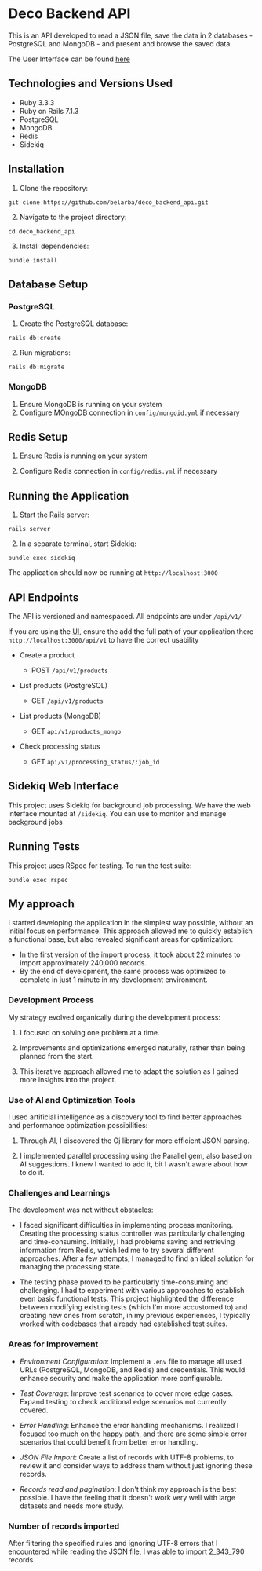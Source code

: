 # Deco Backend API

This is an API developed to read a JSON file, save the data in 2 databases - PostgreSQL and MongoDB - and present and browse the saved data.

The User Interface can be found [here](https://github.com/belarba/deco_frontend_ui)

## Technologies and Versions Used

- Ruby 3.3.3
- Ruby on Rails 7.1.3
- PostgreSQL
- MongoDB
- Redis
- Sidekiq

## Installation

1. Clone the repository:

`git clone https://github.com/belarba/deco_backend_api.git`

2. Navigate to the project directory:

`cd deco_backend_api`

3. Install dependencies:

`bundle install`

## Database Setup

### PostgreSQL

1. Create the PostgreSQL database:

`rails db:create`

2. Run migrations:

`rails db:migrate`

### MongoDB

1. Ensure MongoDB is running on your system
2. Configure MOngoDB connection in `config/mongoid.yml` if necessary

## Redis Setup

1. Ensure Redis is running on your system

2. Configure Redis connection in `config/redis.yml` if necessary

## Running the Application

1. Start the Rails server:

`rails server`

2. In a separate terminal, start Sidekiq:

`bundle exec sidekiq`

The application should now be running at
`http://localhost:3000`

## API Endpoints

The API is versioned and namespaced. All endpoints are under `/api/v1/`

If you are using the [UI](https://github.com/belarba/deco_backend_api), ensure the add the full path of your application there `http://localhost:3000/api/v1` to have the correct usability

- Create a product
  - POST `/api/v1/products`

- List products (PostgreSQL)
  - GET `/api/v1/products`

- List products (MongoDB)
  - GET `api/v1/products_mongo`

- Check processing status
  - GET `api/v1/processing_status/:job_id`

## Sidekiq Web Interface

This project uses Sidekiq for background job processing. We have the web interface mounted at  `/sidekiq`. You can use to monitor and manage background jobs

## Running Tests

This project uses RSpec for testing. To run the test suite:

`bundle exec rspec`

## My approach

I started developing the application in the simplest way possible, without an initial focus on performance. This approach allowed me to quickly establish a functional base, but also revealed significant areas for optimization:

- In the first version of the import process, it took about 22 minutes to import approximately 240,000 records.
- By the end of development, the same process was optimized to complete in just 1 minute in my development environment.

### Development Process

My strategy evolved organically during the development process:

1. I focused on solving one problem at a time.

2. Improvements and optimizations emerged naturally, rather than being planned from the start.

3. This iterative approach allowed me to adapt the solution as I gained more insights into the project.

### Use of AI and Optimization Tools

I used artificial intelligence as a discovery tool to find better approaches and performance optimization possibilities:

1. Through AI, I discovered the Oj library for more efficient JSON parsing.

2. I implemented parallel processing using the Parallel gem, also based on AI suggestions. I knew I wanted to add it, bit I wasn't aware about how to do it.

### Challenges and Learnings

The development was not without obstacles:

- I faced significant difficulties in implementing process monitoring. Creating the processing status controller was particularly challenging and time-consuming. Initially, I had problems saving and retrieving information from Redis, which led me to try several different approaches. After a few attempts, I managed to find an ideal solution for managing the processing state.

- The testing phase proved to be particularly time-consuming and challenging. I had to experiment with various approaches to establish even basic functional tests. This project highlighted the difference between modifying existing tests (which I'm more accustomed to) and creating new ones from scratch, in my previous experiences, I typically worked with codebases that already had established test suites.

### Areas for Improvement

- *Environment Configuration*: Implement a `.env` file to manage all used URLs (PostgreSQL, MongoDB, and Redis) and credentials. This would enhance security and make the application more configurable.
  
- *Test Coverage*: Improve test scenarios to cover more edge cases. Expand testing to check additional edge scenarios not currently covered.

- *Error Handling*: Enhance the error handling mechanisms. I realized I focused too much on the happy path, and there are some simple error scenarios that could benefit from better error handling.

- *JSON File Import*: Create a list of records with UTF-8 problems, to review it and consider ways to address them without just ignoring these records.

- *Records read and pagination*: I don't think my approach is the best possible. I have the feeling that it doesn't work very well with large datasets and needs more study.

### Number of records imported

After filtering the specified rules and ignoring UTF-8 errors that I encountered while reading the JSON file, I was able to import 2_343_790 records
  
